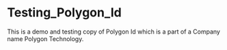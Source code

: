 # Testing_Polygon_Id
This is a demo and testing copy of Polygon Id which is a part of a Company name Polygon Technology.
